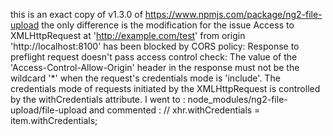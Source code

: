 this is an exact copy of v1.3.0 of https://www.npmjs.com/package/ng2-file-upload
the only difference is the modification for the issue
Access to XMLHttpRequest at 'http://example.com/test' from origin 'http://localhost:8100' has been blocked by CORS policy: Response to preflight request doesn't pass access control check: The value of the 'Access-Control-Allow-Origin' header in the response must not be the wildcard '*' when the request's credentials mode is 'include'. The credentials mode of requests initiated by the XMLHttpRequest is controlled by the withCredentials attribute.
I went to : ‎⁨⁨node_modules⁩/ng2-file-upload⁩/file-upload⁩ and commented : // xhr.withCredentials = item.withCredentials;
